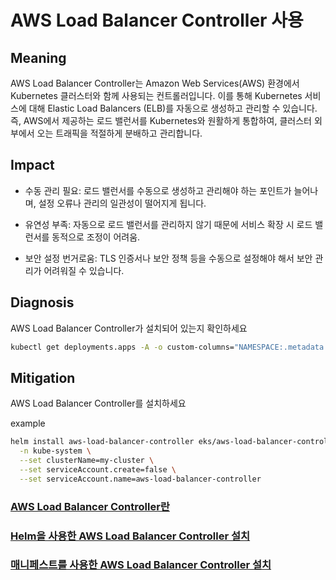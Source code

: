 # **AWS Load Balancer Controller 사용**

## Meaning
AWS Load Balancer Controller는 Amazon Web Services(AWS) 환경에서 Kubernetes 클러스터와 함께 사용되는 컨트롤러입니다. 이를 통해 Kubernetes 서비스에 대해 Elastic Load Balancers (ELB)를 자동으로 생성하고 관리할 수 있습니다. 즉, AWS에서 제공하는 로드 밸런서를 Kubernetes와 원활하게 통합하여, 클러스터 외부에서 오는 트래픽을 적절하게 분배하고 관리합니다.

## Impact
- 수동 관리 필요: 로드 밸런서를 수동으로 생성하고 관리해야 하는 포인트가 늘어나며, 설정 오류나 관리의 일관성이 떨어지게 됩니다.

- 유연성 부족: 자동으로 로드 밸런서를 관리하지 않기 때문에 서비스 확장 시 로드 밸런서를 동적으로 조정이 어려움.

- 보안 설정 번거로움: TLS 인증서나 보안 정책 등을 수동으로 설정해야 해서 보안 관리가 어려워질 수 있습니다.

## Diagnosis
AWS Load Balancer Controller가 설치되어 있는지 확인하세요

```bash
kubectl get deployments.apps -A -o custom-columns="NAMESPACE:.metadata.namespace,NAME:.metadata.name" | grep "aws-load-balancer-controller" && echo "PASS" || echo "FAIL"
```

## Mitigation
AWS Load Balancer Controller를 설치하세요

example
```bash 
helm install aws-load-balancer-controller eks/aws-load-balancer-controller \
  -n kube-system \
  --set clusterName=my-cluster \
  --set serviceAccount.create=false \
  --set serviceAccount.name=aws-load-balancer-controller
```
### [AWS Load Balancer Controller란](https://kubernetes-sigs.github.io/aws-load-balancer-controller/latest/)
### [Helm을 사용한 AWS Load Balancer Controller 설치](https://docs.aws.amazon.com/ko_kr/eks/latest/userguide/lbc-helm.html)
### [매니페스트를 사용한 AWS Load Balancer Controller 설치](https://docs.aws.amazon.com/ko_kr/eks/latest/userguide/lbc-manifest.html)
